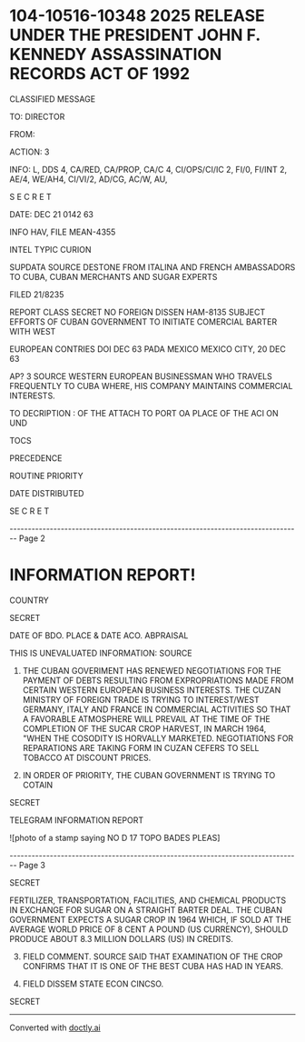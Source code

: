 # 104-10516-10348 2025 RELEASE UNDER THE PRESIDENT JOHN F. KENNEDY ASSASSINATION RECORDS ACT OF 1992

CLASSIFIED MESSAGE

TO: DIRECTOR

FROM:

ACTION: 3

INFO: L, DDS 4, CA/RED, CA/PROP, CA/C 4, CI/OPS/CI/IC 2, FI/0, FI/INT 2, AE/4, WE/AH4, CI/VI/2, AD/CG, AC/W, AU,

S E C R E T

DATE: DEC 21 0142 63

INFO HAV, FILE MEAN-4355

INTEL TYPIC CURION

SUPDATA SOURCE DESTONE FROM ITALINA AND FRENCH AMBASSADORS TO CUBA, CUBAN MERCHANTS AND SUGAR EXPERTS

FILED 21/8235

REPORT CLASS SECRET NO FOREIGN DISSEN HAM-8135 SUBJECT EFFORTS OF CUBAN GOVERNMENT TO INITIATE COMERCIAL BARTER WITH WEST

EUROPEAN CONTRIES DOI DEC 63 PADA MEXICO MEXICO CITY, 20 DEC 63

AP? 3 SOURCE WESTERN EUROPEAN BUSINESSMAN WHO TRAVELS FREQUENTLY TO CUBA WHERE, HIS COMPANY MAINTAINS COMMERCIAL INTERESTS.

TO DECRIPTION : OF THE ATTACH
TO PORT OA
PLACE OF THE ACI ON UND

TOCS

PRECEDENCE

ROUTINE
PRIORITY

DATE DISTRIBUTED

SE C R E T


-------------------------------------------------------------------------------- Page 2

# INFORMATION REPORT!

COUNTRY

SECRET

DATE OF
BDO.
PLACE &
DATE ACO.
ABPRAISAL

THIS IS UNEVALUATED INFORMATION:
SOURCE

1. THE CUBAN GOVERIMENT HAS RENEWED NEGOTIATIONS FOR THE PAYMENT OF DEBTS RESULTING FROM EXPROPRIATIONS MADE FROM CERTAIN WESTERN EUROPEAN BUSINESS INTERESTS. THE CUZAN MINISTRY OF FOREIGN TRADE IS TRYING TO INTEREST/WEST GERMANY, ITALY AND FRANCE IN COMMERCIAL ACTIVITIES SO THAT A FAVORABLE ATMOSPHERE WILL PREVAIL AT THE TIME OF THE COMPLETION OF THE SUCAR CROP HARVEST, IN MARCH 1964, "WHEN THE COSODITY IS HORVALLY MARKETED. NEGOTIATIONS FOR REPARATIONS ARE TAKING FORM IN CUZAN CEFERS TO SELL TOBACCO AT DISCOUNT PRICES.

2. IN ORDER OF PRIORITY, THE CUBAN GOVERNMENT IS TRYING TO COTAIN

SECRET

TELEGRAM INFORMATION REPORT

![photo of a stamp saying NO D 17 TOPO BADES PLEAS]


-------------------------------------------------------------------------------- Page 3

SECRET

FERTILIZER, TRANSPORTATION, FACILITIES, AND CHEMICAL PRODUCTS IN EXCHANGE FOR SUGAR ON A STRAIGHT BARTER DEAL. THE CUBAN GOVERNMENT EXPECTS A SUGAR CROP IN 1964 WHICH, IF SOLD AT THE AVERAGE WORLD PRICE OF 8 CENT A POUND (US CURRENCY), SHOULD PRODUCE ABOUT 8.3 MILLION DOLLARS (US) IN CREDITS.

3. FIELD COMMENT. SOURCE SAID THAT EXAMINATION OF THE CROP CONFIRMS THAT IT IS ONE OF THE BEST CUBA HAS HAD IN YEARS.

4. FIELD DISSEM STATE ECON CINCSO.

SECRET


---
Converted with [doctly.ai](https://doctly.ai)
